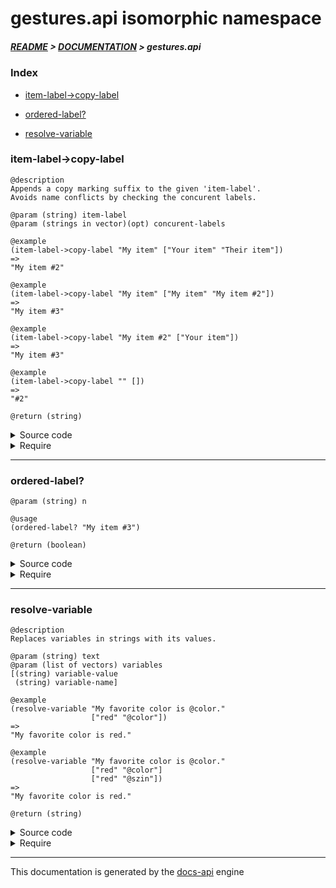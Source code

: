 
# gestures.api isomorphic namespace

##### [README](../../../README.md) > [DOCUMENTATION](../../COVER.md) > gestures.api

### Index

- [item-label->copy-label](#item-label-copy-label)

- [ordered-label?](#ordered-label)

- [resolve-variable](#resolve-variable)

### item-label->copy-label

```
@description
Appends a copy marking suffix to the given 'item-label'.
Avoids name conflicts by checking the concurent labels.
```

```
@param (string) item-label
@param (strings in vector)(opt) concurent-labels
```

```
@example
(item-label->copy-label "My item" ["Your item" "Their item"])
=>
"My item #2"
```

```
@example
(item-label->copy-label "My item" ["My item" "My item #2"])
=>
"My item #3"
```

```
@example
(item-label->copy-label "My item #2" ["Your item"])
=>
"My item #3"
```

```
@example
(item-label->copy-label "" [])
=>
"#2"
```

```
@return (string)
```

<details>
<summary>Source code</summary>

```
(defn item-label->copy-label
  ([item-label]
   (item-label->copy-label item-label []))

  ([item-label concurent-labels]
   (letfn [(test-f [n] (not (vector/contains-item? concurent-labels n)))
           (f      [n] (if (type/ordered-label? n)
                           (let [copy-dex      (string/after-last-occurence  n "#" {:return? false})
                                 label-base    (string/before-last-occurence n "#" {:return? true})
                                 next-copy-dex (mixed/update-whole-number copy-dex inc)]
                                (str label-base "#" next-copy-dex))
                           (if (string/nonblank? n)
                               (str n " #2")
                               (str    "#2"))))]
          (do-while f item-label test-f))))
```

</details>

<details>
<summary>Require</summary>

```
(ns my-namespace (:require [gestures.api :refer [item-label->copy-label]]))

(gestures.api/item-label->copy-label ...)
(item-label->copy-label              ...)
```

</details>

---

### ordered-label?

```
@param (string) n
```

```
@usage
(ordered-label? "My item #3")
```

```
@return (boolean)
```

<details>
<summary>Source code</summary>

```
(defn ordered-label?
  [n]
  (re-match? n #".*\#\d$"))
```

</details>

<details>
<summary>Require</summary>

```
(ns my-namespace (:require [gestures.api :refer [ordered-label?]]))

(gestures.api/ordered-label? ...)
(ordered-label?              ...)
```

</details>

---

### resolve-variable

```
@description
Replaces variables in strings with its values.
```

```
@param (string) text
@param (list of vectors) variables
[(string) variable-value
 (string) variable-name]
```

```
@example
(resolve-variable "My favorite color is @color."
                  ["red" "@color"])
=>
"My favorite color is red."
```

```
@example
(resolve-variable "My favorite color is @color."
                  ["red" "@color"]
                  ["red" "@szin"])
=>
"My favorite color is red."
```

```
@return (string)
```

<details>
<summary>Source code</summary>

```
(defn resolve-variable
  [text & [variables]]
  (letfn [(f [result [variable-value variable-name]]
             (cond (nil?             variable-value) (return              result)
                   (number?          variable-value) (string/replace-part result variable-name variable-value)
                   (string/nonblank? variable-value) (string/replace-part result variable-name variable-value)
                   :return result))]
         (reduce f text variables)))
```

</details>

<details>
<summary>Require</summary>

```
(ns my-namespace (:require [gestures.api :refer [resolve-variable]]))

(gestures.api/resolve-variable ...)
(resolve-variable              ...)
```

</details>

---

This documentation is generated by the [docs-api](https://github.com/bithandshake/docs-api) engine

